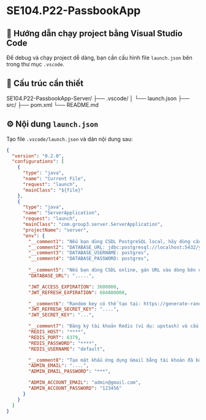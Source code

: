 # SE104.P22-PassbookApp
## 🚀 Hướng dẫn chạy project bằng Visual Studio Code

Để debug và chạy project dễ dàng, bạn cần cấu hình file `launch.json` bên trong thư mục `.vscode`.
## 📂 Cấu trúc cần thiết
SE104.P22-PassbookApp-Server/
├── .vscode/
│ └── launch.json
├── src/
├── pom.xml
└── README.md

## ⚙️ Nội dung `launch.json`

Tạo file `.vscode/launch.json` và dán nội dung sau:

```json
{
  "version": "0.2.0",
  "configurations": [
    {
      "type": "java",
      "name": "Current File",
      "request": "launch",
      "mainClass": "${file}"
    },
    {
      "type": "java",
      "name": "ServerApplication",
      "request": "launch",
      "mainClass": "com.group3.server.ServerApplication",
      "projectName": "server",
      "env": {
        "__comment1": "Nếu bạn dùng CSDL PostgreSQL local, hãy dùng cấu hình sau:",
        "__comment2": "DATABASE_URL: jdbc:postgresql://localhost:5432/your_database_name",
        "__comment3": "DATABASE_USERNAME: postgres",
        "__comment4": "DATABASE_PASSWORD: postgres",
        
        "__comment5": "Nếu bạn dùng CSDL online, gán URL vào dòng bên dưới:",
        "DATABASE_URL": ".....",

        "JWT_ACCESS_EXPIRATION": 3600000,
        "JWT_REFRESH_EXPIRATION": 604800000,

        "__comment6": "Random key có thể tạo tại: https://generate-random.org/string-generator?count=1&length=32&has_lowercase=1&has_uppercase=0&has_symbols=0&has_numbers=1&is_pronounceable=0",
        "JWT_REFRESH_SECRET_KEY": "....",
        "JWT_SECRET_KEY": "...",

        "__comment7": "Đăng ký tài khoản Redis (ví dụ: upstash) và cấu hình:",
        "REDIS_HOST": "****",
        "REDIS_PORT": 6379,
        "REDIS_PASSWORD": "****",
        "REDIS_USERNAME": "default",

        "__comment8": "Tạo mật khẩu ứng dụng Gmail bằng tài khoản đã bật xác thực 2 bước:",
        "ADMIN_EMAIL": "....",
        "ADMIN_EMAIL_PASSWORD": "***",

        "ADMIN_ACCOUNT_EMAIL": "admin@gmail.com",
        "ADMIN_ACCOUNT_PASSWORD": "123456"
      }
    }
  ]
}

